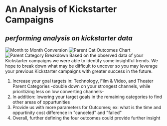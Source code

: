 # **An Analysis of Kickstarter Campaigns**
## _performing analysis on kickstarter data_
![Month to Month Conversion](https://user-images.githubusercontent.com/49954261/137988681-d99d559d-85ee-4f1b-86b1-fc3fc35050ea.png)
![Parent Cat Outcomes Chart](https://user-images.githubusercontent.com/49954261/137988695-4306e372-7326-4cb9-ad00-a63720dafee5.png)
![Parent Category Breakdown](https://user-images.githubusercontent.com/49954261/137988699-b7c1bd43-7188-4ea2-b13e-f9e173ae3490.png)
Based on the observed data of your Kickstarter campaigns we were able to identify some insightful trends. We hope to break down what may be difficult to uncover so you may leverage your previous Kickstarter campaigns with greater success in the future. 
1. Increase your goal targets in: Technology, Film & Video, and Theater Parent Categories 
-double down on your strongest channels, while prioritizing less on low converting channels-
2. In addition: lowering your target goals in the remaining categories to find other areas of oppurtunities
3. Provide us with more parameters for Outcomes; 
ex: what is the time and oppurtinity cost difference in "canceled" and "failed"
4. Overall, further defining the four outcomes could provide further insight
